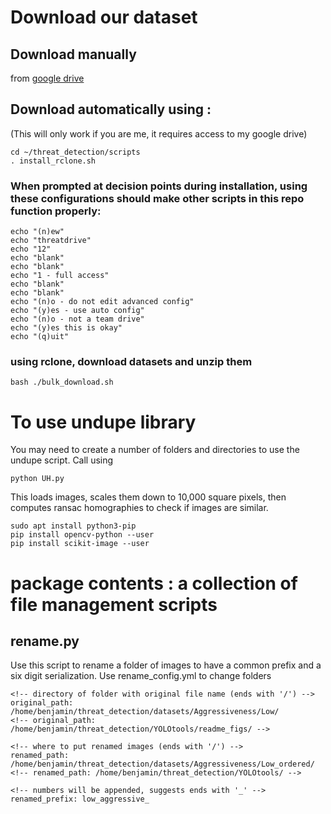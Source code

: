 # Download our dataset
## Download manually 
from [google drive](https://drive.google.com/open?id=1QgnNfyWJurA1RAfc6iIYCJJZpKYNbmu6)

## Download automatically using :
(This will only work if you are me, it requires access to my google drive)

	cd ~/threat_detection/scripts
	. install_rclone.sh

### When prompted at decision points during installation, using these configurations should make other scripts in this repo function properly:
	
	echo "(n)ew"
	echo "threatdrive"
	echo "12"
	echo "blank"
	echo "blank"
	echo "1 - full access"
	echo "blank"
	echo "blank"
	echo "(n)o - do not edit advanced config"
	echo "(y)es - use auto config"
	echo "(n)o - not a team drive"
	echo "(y)es this is okay"
	echo "(q)uit"


### using rclone, download datasets and unzip them

	bash ./bulk_download.sh


# To use undupe library
You may need to create a number of folders and directories to use the undupe script.  Call using

	python UH.py

This loads images, scales them down to 10,000 square pixels, then computes ransac homographies to check if images are similar.

	sudo apt install python3-pip
	pip install opencv-python --user
	pip install scikit-image --user


# package contents : a collection of file management scripts
## rename.py
Use this script to rename a folder of images to have a common prefix and a six digit serialization.  Use rename_config.yml to change folders

	<!-- directory of folder with original file name (ends with '/') -->
	original_path: /home/benjamin/threat_detection/datasets/Aggressiveness/Low/
	<!-- original_path: /home/benjamin/threat_detection/YOLOtools/readme_figs/ -->

	<!-- where to put renamed images (ends with '/') -->
	renamed_path: /home/benjamin/threat_detection/datasets/Aggressiveness/Low_ordered/
	<!-- renamed_path: /home/benjamin/threat_detection/YOLOtools/ -->

	<!-- numbers will be appended, suggests ends with '_' -->
	renamed_prefix: low_aggressive_

